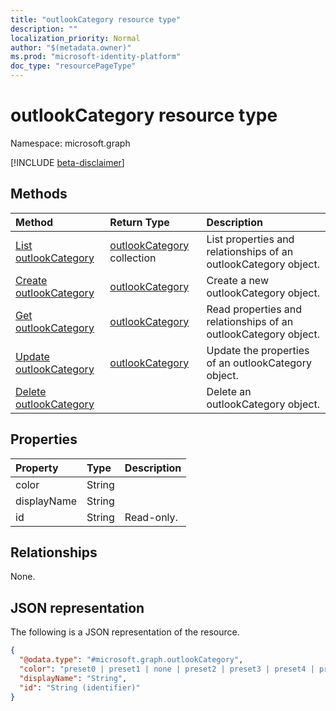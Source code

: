 ```yaml
---
title: "outlookCategory resource type"
description: ""
localization_priority: Normal
author: "$(metadata.owner)"
ms.prod: "microsoft-identity-platform"
doc_type: "resourcePageType"
---
```


# outlookCategory resource type

Namespace: microsoft.graph

[!INCLUDE [beta-disclaimer](../../includes/beta-disclaimer.md)]

## Methods

| Method                                                     | Return Type                                      | Description                                                     |
| :--------------------------------------------------------- | :----------------------------------------------- | :-------------------------------------------------------------- |
| [List outlookCategory](../api/outlookcategory-list.md)     | [outlookCategory](outlookCategory.md) collection | List properties and relationships of an outlookCategory object. |
| [Create outlookCategory](../api/outlookcategory-create.md) | [outlookCategory](outlookCategory.md)            | Create a new outlookCategory object.                            |
| [Get outlookCategory](../api/outlookcategory-get.md)       | [outlookCategory](outlookCategory.md)            | Read properties and relationships of an outlookCategory object. |
| [Update outlookCategory](../api/outlookcategory-update.md) | [outlookCategory](outlookCategory.md)            | Update the properties of an outlookCategory object.             |
| [Delete outlookCategory](../api/outlookcategory-delete.md) |                                                  | Delete an outlookCategory object.                               |

## Properties

| Property    | Type   | Description |
| :---------- | :----- | :---------- |
| color       | String |             |
| displayName | String |             |
| id          | String | Read-only.  |

## Relationships

None.

## JSON representation

The following is a JSON representation of the resource.

<!-- {
  "blockType": "resource",
  "keyProperty": "id",
  "@odata.type": "microsoft.graph.outlookCategory",
  "baseType": "microsoft.graph.entity",
  "openType": False
}
-->

```json
{
  "@odata.type": "#microsoft.graph.outlookCategory",
  "color": "preset0 | preset1 | none | preset2 | preset3 | preset4 | preset5 | preset6 | preset7 | preset8 | preset9 | preset10 | preset11 | preset12 | preset13 | preset14 | preset15 | preset16 | preset17 | preset18 | preset19 | preset20 | preset21 | preset22 | preset23 | preset24",
  "displayName": "String",
  "id": "String (identifier)"
}
```
